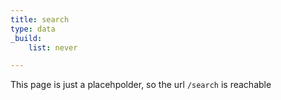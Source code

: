 ```yaml
---
title: search
type: data
_build:
    list: never

---
```


This page is just a placehpolder, so the url `/search` is reachable


